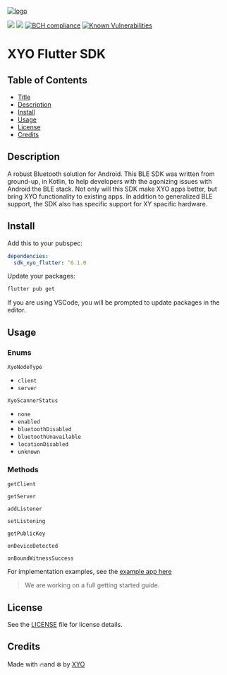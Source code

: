 [logo]: https://cdn.xy.company/img/brand/XYO_full_colored.png

[![logo]](https://xyo.network)

![](https://github.com/XYOracleNetwork/sdk-xyo-flutter/workflows/iOS%20Build/badge.svg?branch=develop)
![](https://github.com/XYOracleNetwork/sdk-xyo-flutter/workflows/APK%20Build/badge.svg?branch=develop)
[![BCH compliance](https://bettercodehub.com/edge/badge/XYOracleNetwork/sdk-xyo-flutter?branch=master)](https://bettercodehub.com/) [![Known Vulnerabilities](https://snyk.io/test/github/XYOracleNetwork/sdk-xyo-flutter/badge.svg?targetFile=android/build.gradle)](https://snyk.io/test/github/XYOracleNetwork/sdk-xyo-flutter?targetFile=android/build.gradle)



# XYO Flutter SDK

## Table of Contents

-   [Title](#xyo-flutter-sdk)
-   [Description](#description)
-   [Install](#install)
-   [Usage](#usage)
-   [License](#license)
-   [Credits](#credits)

## Description

A robust Bluetooth solution for Android. This BLE SDK was written from ground-up, in Kotlin, to help developers with the agonizing issues with Android the BLE stack.
Not only will this SDK make XYO apps better, but bring XYO functionality to existing apps.  In addition to generalized BLE support, the SDK also has specific support for XY spacific hardware.

## Install

Add this to your pubspec:

```yaml
dependencies: 
  sdk_xyo_flutter: ^0.1.0
```

Update your packages:

```bash
flutter pub get
```

If you are using VSCode, you will be prompted to update packages in the editor.

## Usage

### Enums

`XyoNodeType`

  - `client`
  - `server`

`XyoScannerStatus`

  - `none`
  - `enabled`
  - `bluetoothDisabled`
  - `bluetoothUnavailable`
  - `locationDisabled`
  - `unknown`

### Methods

`getClient`

`getServer`

`addListener`

`setListening`

`getPublicKey`

`onDeviceDetected`

`onBoundWitnessSuccess`

For implementation examples, see the [example app here](example/lib/main.dart)

> We are working on a full getting started guide.

## License

See the [LICENSE](LICENSE) file for license details.

## Credits

Made with 🔥and ❄️ by [XYO](https://www.xyo.network)

